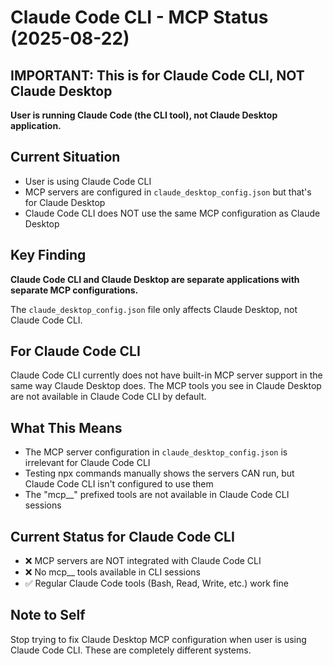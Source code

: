 # Claude Code CLI - MCP Status (2025-08-22)

## IMPORTANT: This is for Claude Code CLI, NOT Claude Desktop

**User is running Claude Code (the CLI tool), not Claude Desktop application.**

## Current Situation
- User is using Claude Code CLI
- MCP servers are configured in `claude_desktop_config.json` but that's for Claude Desktop
- Claude Code CLI does NOT use the same MCP configuration as Claude Desktop

## Key Finding
**Claude Code CLI and Claude Desktop are separate applications with separate MCP configurations.**

The `claude_desktop_config.json` file only affects Claude Desktop, not Claude Code CLI.

## For Claude Code CLI
Claude Code CLI currently does not have built-in MCP server support in the same way Claude Desktop does. The MCP tools you see in Claude Desktop are not available in Claude Code CLI by default.

## What This Means
- The MCP server configuration in `claude_desktop_config.json` is irrelevant for Claude Code CLI
- Testing npx commands manually shows the servers CAN run, but Claude Code CLI isn't configured to use them
- The "mcp__" prefixed tools are not available in Claude Code CLI sessions

## Current Status for Claude Code CLI
- ❌ MCP servers are NOT integrated with Claude Code CLI
- ❌ No mcp__ tools available in CLI sessions
- ✅ Regular Claude Code tools (Bash, Read, Write, etc.) work fine

## Note to Self
Stop trying to fix Claude Desktop MCP configuration when user is using Claude Code CLI. These are completely different systems.